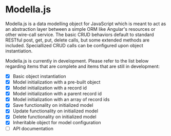 Modella.js
==========

Modella.js is a data modelling object for JavaScript which is meant to act as an abstraction layer between
a simple ORM like Angular's resources or other wire-call service.  The basic CRUD behaviors default to standard
RESTful post, get, put, delete calls, but some extended methods are included.  Speciallized CRUD calls can be configured
upon object instantiation.

Modella.js is currently in development. Please refer to the list below regarding items that are complete and items
that are still in development:

- [X] Basic object instantiation
- [X] Model initialization with a pre-built object
- [X] Model initialization with a record id
- [X] Model initialization with a parent record id
- [X] Model initialization with an array of record ids
- [X] Save functionality on initialized model
- [X] Update functionality on initialized model
- [X] Delete functionality on initialized model
- [X] Inheritable object for model configuration
- [ ] API documentation